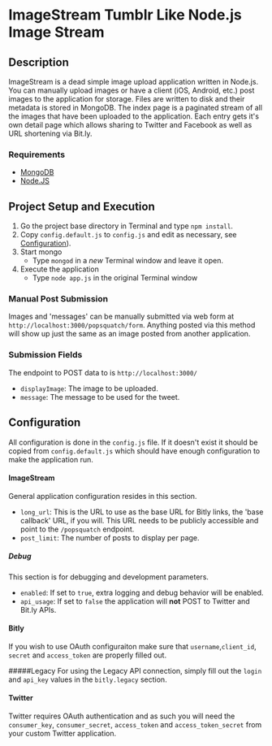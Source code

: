 # ImageStream Tumblr Like Node.js Image Stream

## Description
ImageStream is a dead simple image upload application written in Node.js.
You can manually upload images or have a client (iOS, Android, etc.) post images to the application for storage.
Files are written to disk and their metadata is stored in MongoDB. The index page is a paginated stream of all the images
 that have been uploaded to the application. Each entry gets it's own detail page which allows sharing to Twitter and Facebook
 as well as URL shortening via Bit.ly.

### Requirements
- [MongoDB](http://www.mongodb.org/) 
- [Node.JS](http://nodejs.org/)

## Project Setup and Execution
1. Go the project base directory in Terminal and type `npm install`.
2. Copy `config.default.js` to `config.js` and edit as necessary, see [Configuration](#configuration)).
2. Start mongo 
	- Type `mongod` in a *new* Terminal window and leave it open.
3. Execute the application 
	- Type `node app.js` in the original Terminal window

### Manual Post Submission
Images and 'messages' can be manually submitted via web form at `http://localhost:3000/popsquatch/form`. Anything posted via this method will show up just the same as an image posted from another application.

### Submission Fields
The endpoint to POST data to is `http://localhost:3000/`

- `displayImage`: The image to be uploaded.
- `message`: The message to be used for the tweet.

## <a id="configuration">Configuration</a>
All configuration is done in the `config.js` file. If it doesn't exist it should be copied from `config.default.js` which should have enough configuration to make the application run.

#### ImageStream
General application configuration resides in this section.

- `long_url`: This is the URL to use as the base URL for Bitly links, the 'base callback' URL, if you will. This URL needs to be publicly accessible and point to the `/popsquatch` endpoint.
- `post_limit`: The number of posts to display per page.

##### Debug
This section is for debugging and development parameters.

- `enabled`: If set to `true`, extra logging and debug behavior will be enabled.
- `api_usage`: If set to `false` the application will **not** POST to Twitter and Bit.ly APIs.

#### Bitly

If you wish to use OAuth configuraiton make sure that `username`,`client_id`, `secret` and `access_token` are properly filled out. 

#####Legacy
For using the Legacy API connection, simply fill out the `login` and `api_key` values in the `bitly.legacy` section.

#### Twitter
Twitter requires OAuth authentication and as such you will need the `consumer_key`, `consumer_secret`, `access_token` and `access_token_secret` from your custom Twitter application.







<!-- $Id: README.md 10018 2014-03-21 20:09:10Z mustafaashurex $ -->
